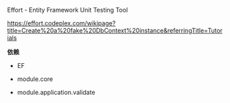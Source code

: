 ﻿
Effort - Entity Framework Unit Testing Tool

https://effort.codeplex.com/wikipage?title=Create%20a%20fake%20DbContext%20instance&referringTitle=Tutorials

**依赖**

- EF

- module.core

- module.application.validate


